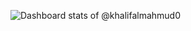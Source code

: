 <picture><source media="(prefers-color-scheme: dark)" srcset="https://myreadme.vercel.app/api/embed/khalifalmahmud0?panels=userstatistics, toplanguages, commitgraph"  height="auto"><img alt="Dashboard stats of @khalifalmahmud0" src="https://myreadme.vercel.app/api/embed/khalifalmahmud0?panels=userstatistics, toplanguages, commitgraph" height="auto"></picture>

